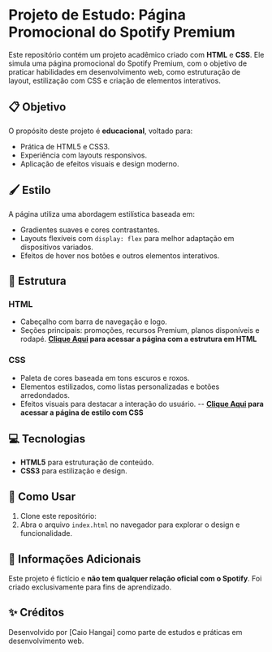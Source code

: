 # Projeto de Estudo: Página Promocional do Spotify Premium

Este repositório contém um projeto acadêmico criado com **HTML** e **CSS**. Ele simula uma página promocional do Spotify Premium, com o objetivo de praticar habilidades em desenvolvimento web, como estruturação de layout, estilização com CSS e criação de elementos interativos.

## 📋 Objetivo

O propósito deste projeto é **educacional**, voltado para:
- Prática de HTML5 e CSS3.
- Experiência com layouts responsivos.
- Aplicação de efeitos visuais e design moderno.

## 🖌️ Estilo

A página utiliza uma abordagem estilística baseada em:
- Gradientes suaves e cores contrastantes.
- Layouts flexíveis com `display: flex` para melhor adaptação em dispositivos variados.
- Efeitos de hover nos botões e outros elementos interativos.

## 📂 Estrutura

### HTML
- Cabeçalho com barra de navegação e logo.
- Seções principais: promoções, recursos Premium, planos disponíveis e rodapé.
**[Clique Aqui](https://github.com/CaioHangai/HTML-CSS-Experience/blob/main/Clone%20Pagina%20Spotify/01-spotfy-page/index.htm) para acessar a página com a estrutura em HTML**

### CSS
- Paleta de cores baseada em tons escuros e roxos.
- Elementos estilizados, como listas personalizadas e botões arredondados.
- Efeitos visuais para destacar a interação do usuário.
-- **[Clique Aqui](https://github.com/CaioHangai/HTML-CSS-Experience/blob/main/Clone%20Pagina%20Spotify/01-spotfy-page/style.css) para acessar a página de estilo com CSS**

## 💻 Tecnologias

- **HTML5** para estruturação de conteúdo.
- **CSS3** para estilização e design.

## 📜 Como Usar

1. Clone este repositório:
2. Abra o arquivo `index.html` no navegador para explorar o design e funcionalidade.

## 📖 Informações Adicionais

Este projeto é fictício e **não tem qualquer relação oficial com o Spotify**. Foi criado exclusivamente para fins de aprendizado.

## ✨ Créditos

Desenvolvido por [Caio Hangai] como parte de estudos e práticas em desenvolvimento web.
